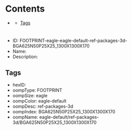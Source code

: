 



Contents
========

* [](#)
	* [Tags](#tags)

# 

- ID: FOOTPRINT-eagle-eagle-default-ref-packages-3d-BGA625N50P25X25_1300X1300X170
- Name: 
- Description: 

## Tags

- hexID: 
- oompType: FOOTPRINT
- oompSize: eagle
- oompColor: eagle-default
- oompDesc: ref-packages-3d
- oompIndex: BGA625N50P25X25_1300X1300X170
- oompName: eagle-default/ref-packages-3d/BGA625N50P25X25_1300X1300X170
